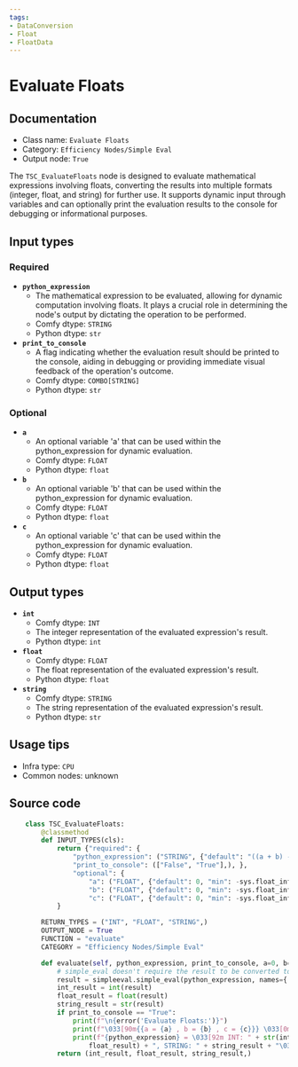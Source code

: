 ```yaml
---
tags:
- DataConversion
- Float
- FloatData
---
```


# Evaluate Floats
## Documentation
- Class name: `Evaluate Floats`
- Category: `Efficiency Nodes/Simple Eval`
- Output node: `True`

The `TSC_EvaluateFloats` node is designed to evaluate mathematical expressions involving floats, converting the results into multiple formats (integer, float, and string) for further use. It supports dynamic input through variables and can optionally print the evaluation results to the console for debugging or informational purposes.
## Input types
### Required
- **`python_expression`**
    - The mathematical expression to be evaluated, allowing for dynamic computation involving floats. It plays a crucial role in determining the node's output by dictating the operation to be performed.
    - Comfy dtype: `STRING`
    - Python dtype: `str`
- **`print_to_console`**
    - A flag indicating whether the evaluation result should be printed to the console, aiding in debugging or providing immediate visual feedback of the operation's outcome.
    - Comfy dtype: `COMBO[STRING]`
    - Python dtype: `str`
### Optional
- **`a`**
    - An optional variable 'a' that can be used within the python_expression for dynamic evaluation.
    - Comfy dtype: `FLOAT`
    - Python dtype: `float`
- **`b`**
    - An optional variable 'b' that can be used within the python_expression for dynamic evaluation.
    - Comfy dtype: `FLOAT`
    - Python dtype: `float`
- **`c`**
    - An optional variable 'c' that can be used within the python_expression for dynamic evaluation.
    - Comfy dtype: `FLOAT`
    - Python dtype: `float`
## Output types
- **`int`**
    - Comfy dtype: `INT`
    - The integer representation of the evaluated expression's result.
    - Python dtype: `int`
- **`float`**
    - Comfy dtype: `FLOAT`
    - The float representation of the evaluated expression's result.
    - Python dtype: `float`
- **`string`**
    - Comfy dtype: `STRING`
    - The string representation of the evaluated expression's result.
    - Python dtype: `str`
## Usage tips
- Infra type: `CPU`
- Common nodes: unknown


## Source code
```python
    class TSC_EvaluateFloats:
        @classmethod
        def INPUT_TYPES(cls):
            return {"required": {
                "python_expression": ("STRING", {"default": "((a + b) - c) / 2", "multiline": False}),
                "print_to_console": (["False", "True"],), },
                "optional": {
                    "a": ("FLOAT", {"default": 0, "min": -sys.float_info.max, "max": sys.float_info.max, "step": 1}),
                    "b": ("FLOAT", {"default": 0, "min": -sys.float_info.max, "max": sys.float_info.max, "step": 1}),
                    "c": ("FLOAT", {"default": 0, "min": -sys.float_info.max, "max": sys.float_info.max, "step": 1}), },
            }

        RETURN_TYPES = ("INT", "FLOAT", "STRING",)
        OUTPUT_NODE = True
        FUNCTION = "evaluate"
        CATEGORY = "Efficiency Nodes/Simple Eval"

        def evaluate(self, python_expression, print_to_console, a=0, b=0, c=0):
            # simple_eval doesn't require the result to be converted to a string
            result = simpleeval.simple_eval(python_expression, names={'a': a, 'b': b, 'c': c})
            int_result = int(result)
            float_result = float(result)
            string_result = str(result)
            if print_to_console == "True":
                print(f"\n{error('Evaluate Floats:')}")
                print(f"\033[90m{{a = {a} , b = {b} , c = {c}}} \033[0m")
                print(f"{python_expression} = \033[92m INT: " + str(int_result) + " , FLOAT: " + str(
                    float_result) + ", STRING: " + string_result + "\033[0m")
            return (int_result, float_result, string_result,)

```
